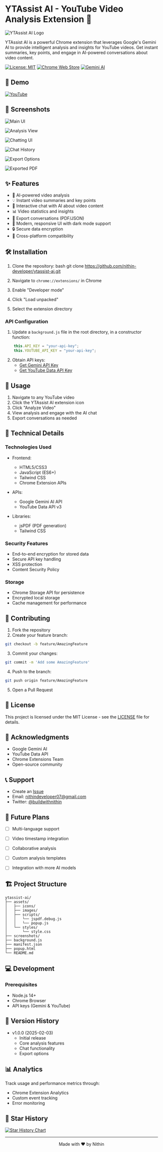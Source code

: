 # YTAssist AI - YouTube Video Analysis Extension 🚀

![YTAssist AI Logo](assets/images/logo.webp)

YTAssist AI is a powerful Chrome extension that leverages Google's Gemini AI to provide intelligent analysis and insights for YouTube videos. Get instant summaries, key points, and engage in AI-powered conversations about video content.

[![License: MIT](https://img.shields.io/badge/License-MIT-yellow.svg)](https://opensource.org/licenses/MIT)
[![Chrome Web Store](https://img.shields.io/badge/Chrome-Extension-blue)](https://chrome.google.com/webstore)
[![Gemini AI](https://img.shields.io/badge/Powered%20by-Gemini%20AI-orange)](https://deepmind.google/technologies/gemini/)

## 🎥 Demo

[![YouTube](https://changeourcity.com/wp-content/uploads/2020/03/watch-on-youtube-vbf.png)](https://www.youtube.com/watch?v=2dzPFjYV4vY)

## 📸 Screenshots

![Main UI](screenshots/Main-UI.png)

![Analysis View](screenshots/Analyse-Video.png)

![Chatting UI](screenshots/Chatting-UI.png)

![Chat History](screenshots/Chat-History.png)

![Export Options](screenshots/Exports-Option.png)

![Exported PDF](screenshots/Exported-PDF.png)


## ✨ Features


- 🤖 AI-powered video analysis
- 💡 Instant video summaries and key points
- 💬 Interactive chat with AI about video content
- 📊 Video statistics and insights
- 💾 Export conversations (PDF/JSON)
- 🎨 Modern, responsive UI with dark mode support
- 🔒 Secure data encryption
- 📱 Cross-platform compatibility

## 🛠️ Installation

1. Clone the repository:
bash
git clone https://github.com/nithin-developer/ytassist-ai.git

2. Navigate to `chrome://extensions/` in Chrome
3. Enable "Developer mode"
4. Click "Load unpacked"
5. Select the extension directory

### API Configuration

1. Update a `background.js` file in the root directory, in a constructor function:

```javascript
    this.API_KEY = "your-api-key";
    this.YOUTUBE_API_KEY = "your-api-key";

```

2. Obtain API keys:
   - [Get Gemini API Key](https://deepmind.google/technologies/gemini/)
   - [Get YouTube Data API Key](https://developers.google.com/youtube/v3/getting-started)

## 🚀 Usage

1. Navigate to any YouTube video
2. Click the YTAssist AI extension icon
3. Click "Analyze Video"
4. View analysis and engage with the AI chat
5. Export conversations as needed

## 🔧 Technical Details

### Technologies Used

- Frontend:
  - HTML5/CSS3
  - JavaScript (ES6+)
  - Tailwind CSS
  - Chrome Extension APIs

- APIs:
  - Google Gemini AI API
  - YouTube Data API v3

- Libraries:
  - jsPDF (PDF generation)
  - Tailwind CSS

### Security Features

- End-to-end encryption for stored data
- Secure API key handling
- XSS protection
- Content Security Policy

### Storage

- Chrome Storage API for persistence
- Encrypted local storage
- Cache management for performance

## 🤝 Contributing

1. Fork the repository
2. Create your feature branch:
```bash
git checkout -b feature/AmazingFeature
```
3. Commit your changes:
```bash
git commit -m 'Add some AmazingFeature'
```
4. Push to the branch:
```bash
git push origin feature/AmazingFeature
```
5. Open a Pull Request

## 📝 License

This project is licensed under the MIT License - see the [LICENSE](LICENSE) file for details.

## 🙏 Acknowledgments

- Google Gemini AI
- YouTube Data API
- Chrome Extensions Team
- Open-source community

## 📞 Support

- Create an [Issue](https://github.com/nithin-developer/ytassist-ai/issues)
- Email: nithindeveloper07@gmail.com
- Twitter: [@buildwithnithin](https://twitter.com/buildwithnithin)

## 🔮 Future Plans

- [ ] Multi-language support
- [ ] Video timestamp integration
- [ ] Collaborative analysis

- [ ] Custom analysis templates
- [ ] Integration with more AI models

## 🏗️ Project Structure

```
ytassist-ai/
├── assets/
│   ├── icons/
│   ├── images/
│   ├── scripts/
│   │   └── jspdf.debug.js
│   │   └── popup.js
│   └── styles/
│       └── style.css
├── screenshots/
├── background.js
├── manifest.json
├── popup.html
└── README.md
```


## 💻 Development

### Prerequisites

- Node.js 14+
- Chrome Browser
- API keys (Gemini & YouTube)

## 🔄 Version History

- v1.0.0 (2025-02-03)
  - Initial release
  - Core analysis features
  - Chat functionality
  - Export options

## 📊 Analytics

Track usage and performance metrics through:
- Chrome Extension Analytics
- Custom event tracking
- Error monitoring

## 🌟 Star History

[![Star History Chart](https://api.star-history.com/svg?repos=nithin-developer/ytassist-ai&type=Date)](https://star-history.com/#nithin-developer/ytassist-ai&Date)

---

<p align="center">Made with ❤️ by Nithin</p>
